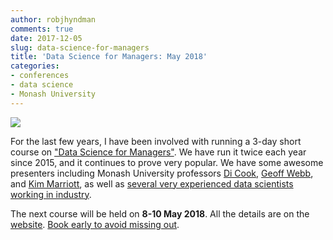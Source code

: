 ```yaml
---
author: robjhyndman
comments: true
date: 2017-12-05
slug: data-science-for-managers
title: 'Data Science for Managers: May 2018'
categories:
- conferences
- data science
- Monash University
---
```


[![](/img/ds4m.png)](https://www.monash.edu/it/data-science)

For the last few years, I have been involved with running a 3-day short course on ["Data Science for Managers"](https://www.monash.edu/it/data-science). We have run it twice each year since 2015, and it continues to prove very popular. We have some awesome presenters including Monash University professors [Di Cook](http://dicook.org/), [Geoff Webb](http://i.giwebb.com/), and [Kim Marriott](http://users.monash.edu/~marriott/shadowfax/), as well as [several very experienced data scientists working in industry](https://www.monash.edu/it/data-science/speakers).

The next course will be held on **8-10 May 2018**. All the details are on the [website](https://www.monash.edu/it/data-science). [Book early to avoid missing out](https://www.monash.edu/it/data-science/tickets).

